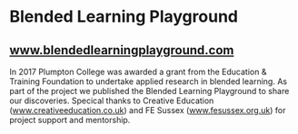 # Blended Learning Playground
## www.blendedlearningplayground.com
In 2017 Plumpton College was awarded a grant from the Education & Training Foundation to undertake applied research in blended learning. As part of the project we published the Blended Learning Playground to share our discoveries. Specical thanks to Creative Education (www.creativeeducation.co.uk) and FE Sussex (www.fesussex.org.uk) for project support and mentorship. 


